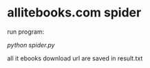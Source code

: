 
allitebooks.com spider
======================

run program:

*python spider.py*

all it ebooks download url are saved in result.txt


